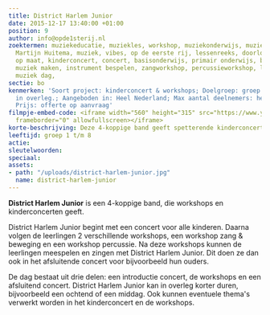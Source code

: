 ```yaml
---
title: District Harlem Junior
date: 2015-12-17 13:40:00 +01:00
position: 9
author: info@opde1sterij.nl
zoektermen: muziekeducatie, muziekles, workshop, muziekonderwijs, muziek workshop,
  Martijn Huitema, muziek, vibes, op de eerste rij, lessenreeks, doorlopende leerlijn,
  op maat, kinderconcert, concert, basisonderwijs, primair onderwijs, basisschool,
  muziek maken, instrument bespelen, zangworkshop, percussieworkshop, leerlingen,
  muziek dag,
sectie: bo
kenmerken: 'Soort project: kinderconcert & workshops; Doelgroep: groep 1 t/m 8; Tijdsduur:
  in overleg.; Aangeboden in: Heel Nederland; Max aantal deelnemers: hele school;
  Prijs: offerte op aanvraag'
filmpje-embed-code: <iframe width="560" height="315" src="https://www.youtube.com/embed/vj33wGuvOx4?list=PLsvf04q2JM9-E2CID52aN5nE1RkbwMWuD"
  frameborder="0" allowfullscreen></iframe>
korte-beschrijving: Deze 4-koppige band geeft spetterende kinderconcerten en muziek-workshops.
leeftijd: groep 1 t/m 8
actie: 
sleutelwoorden: 
speciaal: 
assets:
- path: "/uploads/district-harlem-junior.jpg"
  name: district-harlem-junior
---
```


**District Harlem Junior** is een 4-koppige band, die workshops en kinderconcerten geeft.

District Harlem Junior begint met een concert voor alle kinderen. Daarna volgen de leerlingen 2 verschillende workshops, een workshop zang & beweging en een workshop percussie. Na deze workshops kunnen de leerlingen meespelen en zingen met District Harlem Junior. Dit doen ze dan ook in het afsluitende concert voor bijvoorbeeld hun ouders. 

De dag bestaat uit drie delen: een introductie concert, de workshops en een afsluitend concert. District Harlem Junior kan in overleg korter duren, bijvoorbeeld een ochtend of een middag. Ook kunnen eventuele thema's verwerkt worden in het kinderconcert en de workshops.
